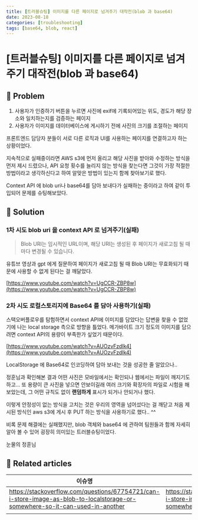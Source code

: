 ```yaml
---
title: [트러블슈팅] 이미지를 다른 페이지로 넘겨주기 대작전(blob 과 base64)
date: 2023-08-18
categories: [troubleshooting]
tags: [base64, blob, react]
---
```


# [트러블슈팅] 이미지를 다른 페이지로 넘겨주기 대작전(blob 과 base64)

## 🤔 Problem

1. 사용자가 인증하기 버튼을 누르면 사진에 exif에 기록되어있는 위도, 경도가 해당 장소와 일치하는지를 검증하는 페이지
2. 사용자가 이미지를 데이터베이스에 게시하기 전에 사진의 크기를 조절하는 페이지

프론트엔드 담당자 분들이 서로 다른 로직과 UI를 사용하는 페이지를 연결하고자 하는 상황이었다.

지속적으로 실패중이라면 AWS s3에 먼저 올리고 해당 사진을 받아와 수정하는 방식을 먼저 제시 드렸으나, API 요청 횟수를 늘리지 않는 방식을 찾는다면 그것이 가장 적절한 방법이라고 생각하신다고 하여 알맞은 방법이 있는지 함께 찾아보기로 했다.

Context API 에 blob uri나 base64를 담아 보내다가 실패하는 중이라고 하여 같이 투입되어 문제를 슈팅해보았다.

## 🌱 Solution

### 1차 시도 blob uri 을 context API 로 넘겨주기(실패)

> Blob URI는 임시적인 URL이며, 해당 URI는 생성된 후 페이지가 새로고침 될 때마다 변경될 수 있습니다.

유튜브 영상과 gpt 에게 질문하여 페이지가 새로고침 될 때 Blob URI는 무효화되기 때문에 사용할 수 없게 된다는 걸 깨달았다.

[https://www.youtube.com/watch?v=UgCCR-ZBP8w](https://www.youtube.com/watch?v=UgCCR-ZBP8w)

### 2차 시도 로컬스토리지에 Base64 를 담아 사용하기(실패)

스택오버플로우를 탐험하면서 context API에 이미지를 담았다는 답변을 찾을 수 없었기에 나는 local storage 측으로 방향을 틀었다. 메가바이트 크기 정도의 이미지를 담으려면 context API의 용량이 부족한가 싶었기 때문이다.

[https://www.youtube.com/watch?v=AUOzvFzdIk4](https://www.youtube.com/watch?v=AUOzvFzdIk4)

LocalStorage 에 Base64로 인코딩하여 담아 보내는 것을 성공한 줄 알았으나..

정훈님과 확인해본 결과 어떤 사진은 모바일에서는 확인되나 웹에서는 파일이 깨지기도 하고…
또 용량이 큰 사진을 넣으면 안보이길래 여러 크기와 확장자의 파일로 시험을 해보았는데, 그 어떤 규칙도 없이 **랜덤하게** 표시가 되거나 안되거나 했다.

이렇게 안정성이 없는 방식을 고치는 것은 우리의 영역을 넘어섰다는 걸 깨닫고 처음 제시된 방식인 aws s3에 게시 후 PUT 하는 방식을 사용하기로 했다.. ^^

비록 문제 해결에는 실패했지만, blob 객체와 base64 에 관하여 팀원들과 함께 자세히 알아 볼 수 있어 굉장히 의미있는 트러블슈팅이었다.

눈물의 정훈님

## 📎 Related articles

| 이슈명                                                                                                                        | 링크                                                                                                                          |
| ----------------------------------------------------------------------------------------------------------------------------- | ----------------------------------------------------------------------------------------------------------------------------- |
| https://stackoverflow.com/questions/67754721/can-i-store-image-as-blob-to-localstorage-or-somewhere-so-it-can-used-in-another | https://stackoverflow.com/questions/67754721/can-i-store-image-as-blob-to-localstorage-or-somewhere-so-it-can-used-in-another |
|                                                                                                                               |                                                                                                                               |
